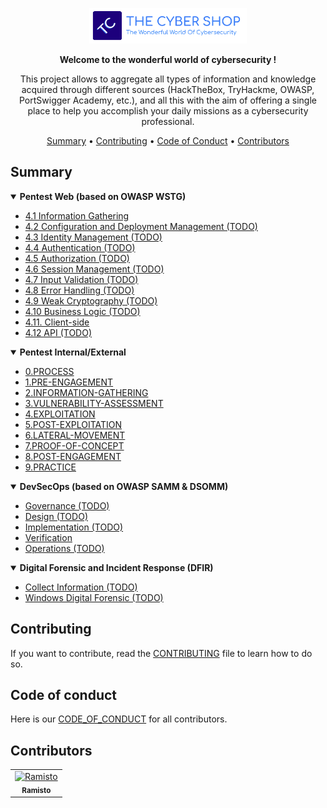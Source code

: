 <p align="center" width="100%"><img width="50%" src="/assets/img/banner/TC-banner.png"></p>
<p align="center"><strong>Welcome to the wonderful world of cybersecurity !</strong></p>
<p align="center">This project allows to aggregate all types of information and knowledge acquired through different sources (HackTheBox, TryHackme, OWASP, PortSwigger Academy, etc.), and all this with the aim of offering a single place to help you accomplish your daily missions as a cybersecurity professional.</p>

<p align="center">
  <a href="#summary">Summary</a>
 • <a href="#contributing">Contributing</a>
 • <a href="#code-of-conduct">Code of Conduct</a>
 • <a href="#contributors">Contributors</a>
</p>

## Summary

<details open>
    <summary><strong>Pentest Web (based on OWASP WSTG)</strong></summary>
        <ul>
            <li><a href="./PENTEST/WEB/4.1-Information-Gathering/4.1-Information-Gathering.md">4.1 Information Gathering</a></li>
            <li><a href="./PENTEST/WEB/4.2-Configuration-and-Deployment-Management">4.2 Configuration and Deployment Management (TODO)</a></li>
            <li><a href="./PENTEST/WEB/4.3-Identity-Management">4.3 Identity Management (TODO)</a></li>
            <li><a href="./PENTEST/WEB/4.4-Authentication">4.4 Authentication (TODO)</a></li>
            <li><a href="./PENTEST/WEB/4.5-Authorization">4.5 Authorization (TODO)</a></li>
            <li><a href="./PENTEST/WEB/4.6-Session-Management">4.6 Session Management (TODO)</a></li>
            <li><a href="./PENTEST/WEB/4.7-Input-Validation">4.7 Input Validation (TODO)</a></li>
            <li><a href="./PENTEST/Web/4.8-Error-Handling">4.8 Error Handling (TODO)</a></li>
            <li><a href="./PENTEST/Web/4.9">4.9 Weak Cryptography (TODO)</a></li>
            <li><a href="./PENTEST/Web/4.10-Business-Logic">4.10 Business Logic (TODO)</a></li>
            <li><a href="./PENTEST/Web/4.11-Client-Side/">4.11. Client-side</a></li>
            <li><a href="./PENTEST/Web/4.12-API">4.12 API (TODO)</a></li>
        </ul>
</details>
<details open>
    <summary><strong>Pentest Internal/External</strong></summary>
        <ul>
            <li><a href="./PENTEST/INTERNAL/EXTERNAL/0.PROCESS">0.PROCESS</a></li>
            <li><a href="./PENTEST/INTERNAL/EXTERNAL/1.PRE-ENGAGEMENT">1.PRE-ENGAGEMENT</a></li>
            <li><a href="./PENTEST/INTERNAL/EXTERNAL/2.INFORMATION-GATHERING">2.INFORMATION-GATHERING</a></li>
            <li><a href="./PENTEST/INTERNAL/EXTERNAL/3.VULNERABILITY-ASSESSMENT">3.VULNERABILITY-ASSESSMENT</a></li>
            <li><a href="./PENTEST/INTERNAL/EXTERNAL/4.EXPLOITATION">4.EXPLOITATION</a></li>
            <li><a href="./PENTEST/INTERNAL/EXTERNAL/5.POST-EXPLOITATION">5.POST-EXPLOITATION</a></li>
            <li><a href="./PENTEST/INTERNAL/EXTERNAL/6.LATERAL-MOVEMENT">6.LATERAL-MOVEMENT</a></li>
            <li><a href="./PENTEST/INTERNAL/EXTERNAL/7.PROOF-OF-CONCEPT">7.PROOF-OF-CONCEPT</a></li>
            <li><a href="./PENTEST/INTERNAL/EXTERNAL/8.POST-ENGAGEMENT">8.POST-ENGAGEMENT</a></li>
            <li><a href="./PENTEST/INTERNAL/EXTERNAL/9.PRACTICE">9.PRACTICE</a></li>
        </ul>
</details>

<details open>
    <summary><strong>DevSecOps (based on OWASP SAMM & DSOMM)</strong></summary>
        <ul>
            <li><a href="./DevSecOps/Governance">Governance (TODO)</a></li>
            <li><a href="./DevSecOps/Governance">Design (TODO)</a></li>
            <li><a href="./DevSecOps/Governance">Implementation (TODO)</a></li>
            <li><a href="./DevSecOps/Verification">Verification</a></li>
            <li><a href="./DevSecOps/Governance">Operations (TODO)</a></li>
        </ul>
</details>

<details open>
    <summary><strong>Digital Forensic and Incident Response (DFIR)</strong></summary>
        <ul>
            <li><a href="./DFIR/DF/Collect-Information">Collect Information (TODO)</a></li>
            <li><a href="./DFIR/DF/Windows">Windows Digital Forensic (TODO)</a></li>
        </ul>
</details>

## Contributing

If you want to contribute, read the [CONTRIBUTING](/CONTRIBUTING.md) file to learn how to do so.

## Code of conduct

Here is our [CODE_OF_CONDUCT](/CODE_OF_CONDUCT.md) for all contributors.

## Contributors

<!-- readme: contributors -start -->
<table>
	<tbody>
		<tr>
            <td align="center">
                <a href="https://github.com/Ramisto">
                    <img src="https://avatars.githubusercontent.com/u/85512155?v=4" width="100;" alt="Ramisto"/>
                    <br />
                    <sub><b>Ramisto</b></sub>
                </a>
            </td>
		</tr>
	<tbody>
</table>
<!-- readme: contributors -end -->
